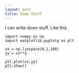 ```yaml
---
layout: post
title: Some Stuff
---
```


I can write down stuff. Like this

```
import numpy as np
import matplotlib.pyplotg as plt

xx = np.linspace(0,1,100) 
yy = xx**2

plt.plot(xx,yy)
plt.show()
```